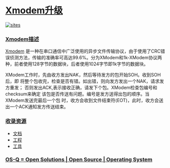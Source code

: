 ﻿# [Xmodem升级](https://github.com/OS-Q/W40)

[![sites](http://182.61.61.133/link/resources/OSQ.png)](http://www.OS-Q.com)

### [Xmodem描述](https://github.com/OS-Q/W40/wiki)

[Xmodem](https://github.com/OS-Q/W40) 是一种在串口通信中广泛使用的异步文件传输协议，由于使用了CRC错误侦测方法，传输的准确率可高达99.6%。分为XModem和1k-XModem协议两种，前者使用128字节的数据块，后者使用1024字节即1k字节的数据块。

 XModem工作时，先由收方发出NAK，然后等待发方的包开始SOH。收到SOH后，即 将整个包收完，检查是否有错。如出错，则向发方发出一个NAK，请求发方重发； 否则发出ACK,表示接收正确，请发下个包。XModem检查包编号和checksum来确定 该包是否传送有问题。编号是发方送得出包的顺序。当XModem发送完最后一个包 时，收方会收到文件结束符(EOT)，此时，收方会送出一个ACK通知发方传送结束。


### [收录资源](https://github.com/OS-Q/)

* [文档](docs/)
* [工程](project/)
* [工具](software/)

### [OS-Q = Open Solutions | Open Source | Operating System ](http://www.OS-Q.com/Xmodem)
